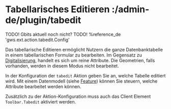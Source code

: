 # Tabellarisches Editieren :/admin-de/plugin/tabedit

TODO! Gbits aktuell noch nicht?
TODO! %reference_de 'gws.ext.action.tabedit.Config'

Das tabellarische Editieren ermöglicht Nutzern die ganze Datenbanktabelle in einem tabellarischen Formular zu bearbeiten. Im Gegensatz zu [Digitalisierung](/admin-de/plugin/edit), handelt es sich um reine Attribute. Die Geometrien, falls vorhanden, werden in diesem Modus nicht bearbeitet.

In der Konfiguration der ``tabedit`` Aktion geben Sie an, welche Tabelle editiert wird. Mit einem Datenmodell (siehe [Feature](/admin-de/config-az/feature)) können Sie steuern, welche Attribute bearbeitet werden können.

Zusätzlich zu der Aktion-Konfiguration muss auch das Client Element ``Toolbar.Tabedit`` aktiviert werden.
